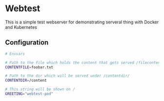 # Webtest

This is a simple test webserver for demonstrating serveral thing with Docker and Kubernetes

## Configuration

```bash
# Envvars

# Path to the file which holds the content that gets served /filecontent
CONTENTFILE=foobar.txt

# Path to the dir which will be served under /contentdir/
CONTENTDIR=/content

# This string will be shown on /
GREETING="webtest-pod"
```